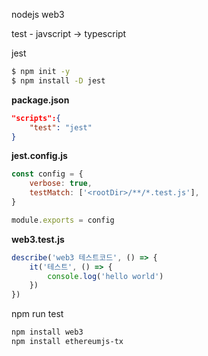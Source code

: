 nodejs web3

test - javscript -> typescript

jest

```sh
$ npm init -y
$ npm install -D jest
```

**package.json**

```json
"scripts":{
    "test": "jest"
}
```

**jest.config.js**

```js
const config = {
    verbose: true,
    testMatch: ['<rootDir>/**/*.test.js'],
}

module.exports = config
```

**web3.test.js**

```js
describe('web3 테스트코드', () => {
    it('테스트', () => {
        console.log('hello world')
    })
})
```

npm run test

```sh
npm install web3
npm install ethereumjs-tx
```
